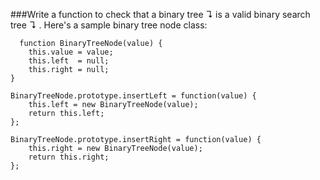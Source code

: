 ###Write a function to check that a binary tree ↴ is a valid binary search tree ↴ .
Here's a sample binary tree node class:
```
  function BinaryTreeNode(value) {
    this.value = value;
    this.left  = null;
    this.right = null;
}

BinaryTreeNode.prototype.insertLeft = function(value) {
    this.left = new BinaryTreeNode(value);
    return this.left;
};

BinaryTreeNode.prototype.insertRight = function(value) {
    this.right = new BinaryTreeNode(value);
    return this.right;
};
```
